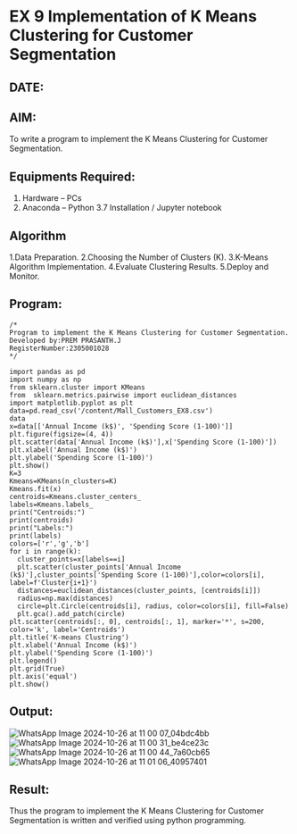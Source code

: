 # EX 9 Implementation of K Means Clustering for Customer Segmentation
## DATE:
## AIM:
To write a program to implement the K Means Clustering for Customer Segmentation.

## Equipments Required:
1. Hardware – PCs
2. Anaconda – Python 3.7 Installation / Jupyter notebook

## Algorithm
1.Data Preparation.
2.Choosing the Number of Clusters (K).
3.K-Means Algorithm Implementation.
4.Evaluate Clustering Results.
5.Deploy and Monitor. 


## Program:
```
/*
Program to implement the K Means Clustering for Customer Segmentation.
Developed by:PREM PRASANTH.J
RegisterNumber:2305001028  
*/
```
```
import pandas as pd
import numpy as np
from sklearn.cluster import KMeans
from  sklearn.metrics.pairwise import euclidean_distances
import matplotlib.pyplot as plt
data=pd.read_csv('/content/Mall_Customers_EX8.csv')
data
x=data[['Annual Income (k$)', 'Spending Score (1-100)']]
plt.figure(figsize=(4, 4))
plt.scatter(data['Annual Income (k$)'],x['Spending Score (1-100)'])
plt.xlabel('Annual Income (k$)')
plt.ylabel('Spending Score (1-100)')
plt.show()
K=3
Kmeans=KMeans(n_clusters=K)
Kmeans.fit(x)
centroids=Kmeans.cluster_centers_
labels=Kmeans.labels_
print("Centroids:")
print(centroids)
print("Labels:")
print(labels)
colors=['r','g','b']
for i in range(k):
  cluster_points=x[labels==i]
  plt.scatter(cluster_points['Annual Income (k$)'],cluster_points['Spending Score (1-100)'],color=colors[i], label=f'Cluster{i+1}')
  distances=euclidean_distances(cluster_points, [centroids[i]])
  radius=np.max(distances)
  circle=plt.Circle(centroids[i], radius, color=colors[i], fill=False)
  plt.gca().add_patch(circle)
plt.scatter(centroids[:, 0], centroids[:, 1], marker='*', s=200, color='k', label='Centroids')
plt.title('K-means Clustring')
plt.xlabel('Annual Income (k$)')
plt.ylabel('Spending Score (1-100)')
plt.legend()
plt.grid(True)
plt.axis('equal')
plt.show()
```

## Output:
![WhatsApp Image 2024-10-26 at 11 00 07_04bdc4bb](https://github.com/user-attachments/assets/0ccdd171-edd1-4332-baca-005b56c39936)
![WhatsApp Image 2024-10-26 at 11 00 31_be4ce23c](https://github.com/user-attachments/assets/a02a2d9b-11c6-4cac-b2d0-99a3f895e89e)
![WhatsApp Image 2024-10-26 at 11 00 44_7a60cb65](https://github.com/user-attachments/assets/f56d30f5-5764-4d67-8962-b8b2b402d95e)
![WhatsApp Image 2024-10-26 at 11 01 06_40957401](https://github.com/user-attachments/assets/96f64834-f215-479c-ac51-3a354721144d)
## Result:
Thus the program to implement the K Means Clustering for Customer Segmentation is written and verified using python programming.

